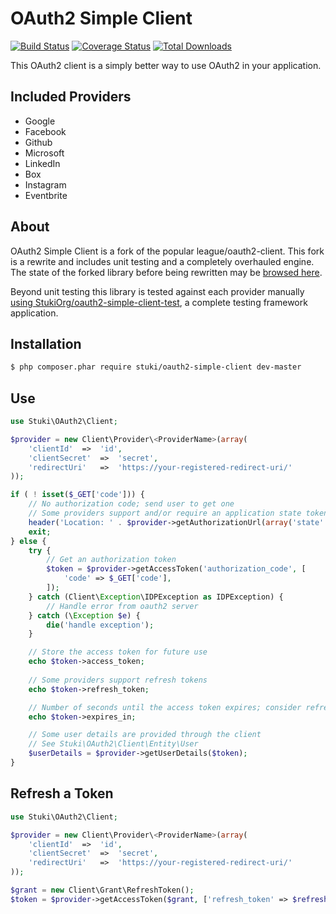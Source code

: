 OAuth2 Simple Client
=============

[![Build Status](https://travis-ci.org/StukiOrg/oauth2-simple-client.png?branch=master)](https://travis-ci.org/StukiOrg/oauth2-simple-client)
[![Coverage Status](https://coveralls.io/repos/StukiOrg/oauth2-simple-client/badge.png)](https://coveralls.io/r/StukiOrg/oauth2-simple-client)
[![Total Downloads](https://poser.pugx.org/stuki/oauth2-simple-client/downloads.png)](https://packagist.org/packages/stuki/oauth2-simple-client)

This OAuth2 client is a simply better way to use OAuth2 in your application.  


Included Providers
------------------

- Google
- Facebook
- Github
- Microsoft
- LinkedIn
- Box
- Instagram
- Eventbrite


About
-----

OAuth2 Simple Client is a fork of the popular league/oauth2-client.  This fork is a rewrite and includes unit testing and a completely overhauled engine.  The state of the forked library before being rewritten may be [browsed here](https://github.com/thephpleague/oauth2-client/tree/2dde0d98f98a242a681a5cdfa354331fe2832d5f).

Beyond unit testing this library is tested against each provider manually [using StukiOrg/oauth2-simple-client-test](https://github.com/StukiOrg/oauth2-simple-client-test), a complete testing framework application.


Installation 
------------

```sh
$ php composer.phar require stuki/oauth2-simple-client dev-master
```


Use
---

```php
use Stuki\OAuth2\Client;

$provider = new Client\Provider\<ProviderName>(array(
    'clientId'  =>  'id',
    'clientSecret'  =>  'secret',
    'redirectUri'   =>  'https://your-registered-redirect-uri/'
));

if ( ! isset($_GET['code'])) {
    // No authorization code; send user to get one
    // Some providers support and/or require an application state token
    header('Location: ' . $provider->getAuthorizationUrl(array('state' => 'token'));
    exit;
} else {
    try {
        // Get an authorization token
        $token = $provider->getAccessToken('authorization_code', [
            'code' => $_GET['code'],
        ]);
    } catch (Client\Exception\IDPException as IDPException) {
        // Handle error from oauth2 server
    } catch (\Exception $e) {
        die('handle exception');
    }

    // Store the access token for future use 
    echo $token->access_token;
    
    // Some providers support refresh tokens
    echo $token->refresh_token;

    // Number of seconds until the access token expires; consider refreshing
    echo $token->expires_in;

    // Some user details are provided through the client
    // See Stuki\OAuth2\Client\Entity\User
    $userDetails = $provider->getUserDetails($token);
}
```

Refresh a Token
---------------

```php
use Stuki\OAuth2\Client;

$provider = new Client\Provider\<ProviderName>(array(
    'clientId'  =>  'id',
    'clientSecret'  =>  'secret',
    'redirectUri'   =>  'https://your-registered-redirect-uri/'
));

$grant = new Client\Grant\RefreshToken();
$token = $provider->getAccessToken($grant, ['refresh_token' => $refreshToken]);
```
